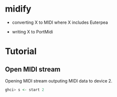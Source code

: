 # midify

- converting X to MIDI
  where
    X includes Euterpea
    
- writing X to PortMidi

# Tutorial

## Open MIDI stream

Opening MIDI stream outputing MIDI data to device 2.

```Haskell
ghci> s <- start 2
```

